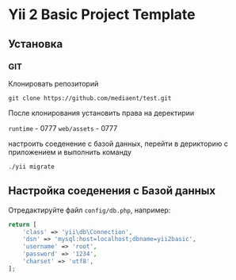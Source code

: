 Yii 2 Basic Project Template
============================


Установка
------------

### GIT
Клонировать репозиторий
~~~
git clone https://github.com/mediaent/test.git
~~~

После клонирования установить права на деректирии

`runtime` - 0777
`web/assets` - 0777

настроить соеденение с базой данных, перейти в дерикторию с приложением и выполнить команду

~~~
./yii migrate
~~~



Настройка соеденения с Базой данных
-------------

Отредактируйте файл `config/db.php`, например:

```php
return [
    'class' => 'yii\db\Connection',
    'dsn' => 'mysql:host=localhost;dbname=yii2basic',
    'username' => 'root',
    'password' => '1234',
    'charset' => 'utf8',
];
```